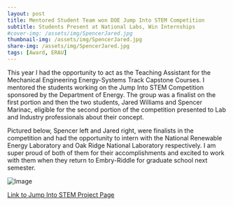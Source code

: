 ```yaml
---
layout: post
title: Mentored Student Team won DOE Jump Into STEM Competition
subtitle: Students Present at National Labs, Win Internships 
#cover-img: /assets/img/SpencerJared.jpg
thumbnail-img: /assets/img/SpencerJared.jpg
share-img: /assets/img/SpencerJared.jpg
tags: [Award, ERAU]
---
```


This year I had the opportunity to act as the Teaching Assistant for the Mechanical Engineering Energy-Systems Track Capstone Courses. I mentored the students working on the Jump Into STEM Competition sponsored by the Department of Energy. The group was a finalist on the first portion and then the two students, Jared Williams and Spencer Marinac, eligible for the second portion of the competition presented to Lab and Industry professionals about their concept. 

Pictured below, Spencer left and Jared right, were finalists in the competition and had the opportunity to intern with the National Renewable Energy Laboratory and Oak Ridge National Laboratory respectively. I am super proud of both of them for their accomplishments and excited to work with them when they return to Embry-Riddle for graduate school next semester. 

![Image](assets/img/SpencerJared.jpg)

<a href="https://www.jumpintostem.org/2024-final-competition-winner-embry-riddle-aeronautical-university/">Link to Jump Into STEM Project Page</a>